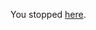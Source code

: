 You stopped [here](https://doc.rust-lang.org/stable/book/ch03-00-common-programming-concepts.html).
